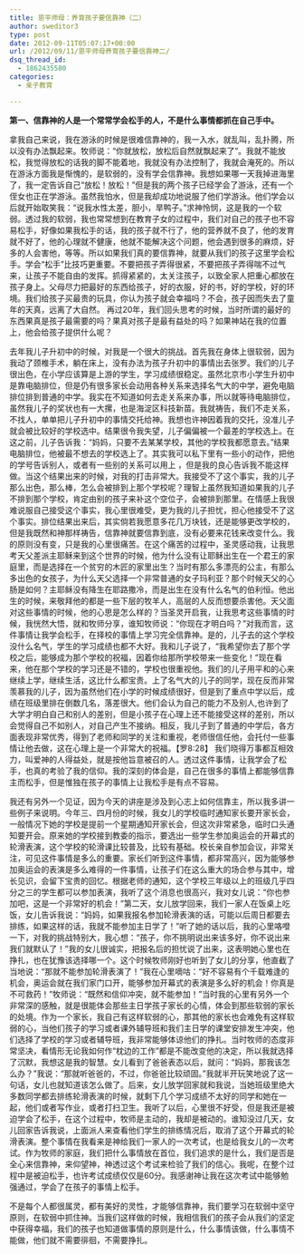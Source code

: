 ```yaml
---
title: 恩平师母：养育孩子要信靠神（二）
author: sweditor3
type: post
date: 2012-09-11T05:07:17+00:00
url: /2012/09/11/恩平师母养育孩子要信靠神二/
dsq_thread_id:
  - 1862435580
categories:
  - 亲子教育

---
```

**第一、信靠神的人是一个常常学会松手的人，不是什么事情都抓在自己手中。**

拿我自己来说，我在游泳的时候是很难信靠神的，我一入水，就乱叫，乱扑腾，所以没有办法飘起来。牧师说：“你就放松，放松后自然就飘起来了”。我就不能放松，我觉得放松的话我的脚不能着地，我就没有办法控制了，我就会淹死的。所以在游泳方面我是惭愧的，是软弱的，没有学会信靠神。我想如果哪一天我掉进海里了，我一定告诉自己“放松！放松！”但是我的两个孩子已经学会了游泳，还有一个侄女也正在学游泳。虽然我怕水，但是我却成功地说服了他们学游泳。他们学会以后就开始取笑我：“说我水性太差，胆小，旱鸭子。”求神怜悯，这是我的一个软弱。透过我的软弱，我也常常想到在教育子女的过程中，我们对自己的孩子也不容易松手，好像如果我松手的话，我的孩子就不行了，他的营养就不良了，他的发育就不好了，他的心理就不健康，他就不能解决这个问题，他会遇到很多的麻烦，好多的人会害他，等等。所以如果我们真的要信靠神，就要从我们的孩子这里学会松手。学会“松手”比技巧更重要。不要把孩子弄得很紧，不要把孩子弄得喘不过气来，让孩子不能自由的发挥。抓得紧紧的，太关注孩子，以致全家人把重心都放在孩子身上。父母尽力把最好的东西给孩子，好的衣服，好的书，好的学校，好的环境。我们给孩子买最贵的玩具，你认为孩子就会幸福吗？不会，孩子因而失去了童年的天真，远离了大自然。 再过20年，我们回头思考的时候，当时所谓的最好的东西果真是孩子最需要的吗？果真对孩子是最有益处的吗？如果神站在我的位置上，他会给孩子提供什么呢？

去年我儿子升初中的时候，对我是一个很大的挑战。首先我在身体上很软弱，因为我动了颈椎手术，躺在床上，没有办法为孩子升初中的事情出去张罗。我们的儿子很出色，在小学应该算是上游的学生，学习成绩很稳定。虽然北京市小学生升初中是靠电脑排位，但是仍有很多家长会动用各种关系来选择名气大的中学，避免电脑排位排到普通的中学。我实在不知道如何去走关系来办事，所以就等待电脑排位，虽然我儿子的奖状也有一大摞，也是海淀区科技新苗。我就祷告，我们不走关系，不找人，单单把儿子升初中的事情交托给神。我想也许神因着我的交托，没准儿子就会被比较好的学校选中。结果很令我失望，儿子偏偏被一个最差的学校选上。在这之前，儿子告诉我：“妈妈，只要不去某某学校，其他的学校我都愿意去。”结果电脑排位，他被最不想去的学校选上了。其实我可以私下里有一些小的动作，把他的学号告诉别人，或者有一些别的关系可以用上 ，但是我的良心告诉我不能这样做。当这个结果出来的时候，对我的打击非常大。我接受不了这个事实，我的儿子那么出色，那么棒，怎么会被排到上那个学校呢？理智上虽然我知道如果我的儿子不排到那个学校，肯定由别的孩子来补这个空位子，会被排到那里。在情感上我很难说服自己接受这个事实，我心里很难受，更为我的儿子担忧，担心他接受不了这个事实。排位结果出来后，其实倘若我愿意多花几万块钱，还是能够更改学校的，但是我既然和神那样祷告，信靠神就要信靠到底，没有必要来花钱来改变什么。我的原则没有变，只是我的心里很痛苦。在这个痛苦的过程中，圣灵感动我，让我思考天父差派主耶稣来到这个世界的时候，他为什么没有让耶稣出生在一个君王的家庭里，而是选择在一个贫穷的木匠的家里出生？当时有那么多漂亮的公主，有那么多出色的女孩子，为什么天父选择一个非常普通的女子玛利亚？那个时候天父的心肠是如何？主耶稣没有降生在耶路撒冷，而是出生在没有什么名气的伯利恒。他出生的时候，来敬拜他的都是一些下层的牧羊人，高层的人反而想要杀害他。天父面对这些事情的时候，他的心思是怎么样的？当圣灵开启我，让我思考这些事情的时候，我恍然大悟，就和牧师分享，谁知牧师说：“你现在才明白吗？”对我而言，这件事情让我学会松手，在择校的事情上学习完全信靠神。是的，儿子去的这个学校没什么名气，学生的学习成绩也都不大好。我和儿子说了，“我希望你去了那个学校之后，能够成为那个学校的祝福，因着你给那所学校带来一些变化！”现在看来，他在那个学校的学习还是不错的，学校也很重视他。我们的儿子用平和的心来继续上学，继续生活，这比什么都宝贵。上了名气大的儿子的同学，现在反而非常羡慕我的儿子，因为虽然他们在小学的时候成绩很好，但是到了重点中学以后，成绩在班级里排在倒数几名，落差很大。他们会认为自己的能力不及别人,也许到了大学才明白自己和别人的差别，但是小孩子在心理上还不能接受这样的差别，所以会觉得自己不如别人，对自己产生不接纳。相反，我儿子到了普通的中学后，各方面表现非常优秀，得到了老师和同学的关注和重视，老师很信任他，会托付一些事情让他去做，这在心理上是一个非常大的祝福。【罗8:28】 我们晓得万事都互相效力，叫爱神的人得益处，就是按他旨意被召的人。透过这件事情，让我学会了松手，也真的考验了我的信仰。我的深刻的体会是，自己在很多的事情上都能够信靠主而松手，但是惟独在孩子的事情上让我松手是有点不容易。

我还有另外一个见证，因为今天的讲座是涉及到心志上如何信靠主，所以我多讲一些例子来说明。今年三、四月份的时候，我女儿的学校临时通知家长要开家长会，一般情况下她的学校是提前一个星期通知开家长会，但这次非常紧急，临时口头通知要开会。原来她的学校接到教委的指示，要选出一些学生参加奥运会的开幕式的轮滑表演，这个学校的轮滑课比较普及，比较有基础。校长亲自参加会议，非常关注，可见这件事情是多么的重要。家长们听到这件事情，都非常高兴，因为能够参加奥运会的表演是多么难得的一件事情，让孩子们在这么重大的场合参与其中，增长见识，会留下宝贵的回忆。根据老师的通知，这个学校三年级以上的班级几乎四分之三的学生都可以参加表演，我听了这个消息也很高兴，我对女儿说：“你也参加吧，这是一个非常好的机会！”第二天，女儿放学回来，我们一家人在饭桌上吃饭，女儿告诉我说：“妈妈，如果我报名参加轮滑表演的话，可能以后周日都要去排练，如果这样的话，我就不能参加主日学了！”听了她的话以后，我的心里咯噔一下，对我的挑战特别大，我心想：“孩子，你不挑明说出来该多好，你不说出来我们就默认了！”我的女儿很诚实，把报名后的担忧说了出来，这表明她心里也在挣扎，也在犹豫该选择哪一个。这个时候牧师刚好也听到了女儿的分享，他直截了当地说：“那就不能参加轮滑表演了！”我在心里嘀咕：“好不容易有个千载难逢的机会，奥运会就在我们家门口开，能够参加开幕式的表演是多么好的机会！你真是不可救药！”牧师说：“既然和信仰冲突，就不能参加！”当时我的心里有另外一个非常深的感触，就是很能体会那些主日学孩子家长的心情，体会到那些软弱的家长的处境。作为一个家长，我自己有这样软弱的心，那其他的家长也会难免有这样软弱的心，当他们孩子的学习或者课外辅导班和我们主日学的课堂安排发生冲突，他们选择了学校的学习或者辅导班，我非常能够体谅他们的挣扎。当时牧师的态度非常坚决，看情形无论我如何作“枕边的工作”都是不能改变他的决定，所以我就选择了沉默，我想这是我的智慧。女儿看到了爸爸表态以后，就问：“妈妈，那我该怎么办？”我说：“那就听爸爸的，不过，你爸爸比较顽固。”我就半开玩笑地说了这一句话，女儿也就知道该怎么做了。后来，女儿放学回家就和我说，当她班级里绝大多数同学都去排练轮滑表演的时候，就剩下几个学习成绩不太好的同学和她在一起，他们或者写作业，或者打扫卫生。我听了以后，心里很不好受，但是我还是被迫学会了松手，在这个过程中，牧师是主动的，我却是被动的。谁知没过几天，女儿回家告诉我说，上面派人来查看他们学生的排练情况后，取消了这个开幕式的轮滑表演。整个事情在我看来是神给我们一家人的一次考试，也是给我女儿的一次考试。作为牧师的家庭，我们把什么事情放在首位，我们追求的是什么，我们是否是全心来信靠神，来仰望神，神透过这个考试来检验了我们的信心。我呢，在整个过程中是被迫松手，也许考试成绩仅仅是60分。我感谢神让我在这次考试中能够勉强通过，学会了在孩子的事情上松手。

不是每个人都很属灵，都有美好的灵性，才能够信靠神，我们要学习在软弱中坚守原则，在软弱中抓住神。当我们这样做的时候，我相信我们的孩子会从我们的坚定中获得幸福，我们的孩子也知道做事情的原则是什么，什么事情该做，什么事情不能做，他们就不需要徘徊，不需要挣扎。